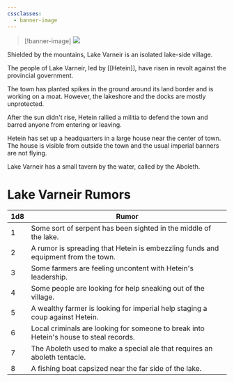 ```yaml
---
cssclasses:
  - banner-image
---
```

> [!banner-image] <img src="https://www.artofmtg.com/wp-content/uploads/2021/01/Rimewood-Falls-Kaldheim-MtG-Art-1024x752.jpg">

Shielded by the mountains, Lake Varneir is an isolated lake-side village.

The people of Lake Varneir, led by [[Hetein]], have risen in revolt against the provincial government.

The town has planted spikes in the ground around its land border and is working on a moat. However, the lakeshore and the docks are mostly unprotected.

After the sun didn't rise, Hetein rallied a militia to defend the town and barred anyone from entering or leaving.

Hetein has set up a headquarters in a large house near the center of town. The house is visible from outside the town and the usual imperial banners are not flying.

Lake Varneir has a small tavern by the water, called by the Aboleth.

# Lake Varneir Rumors
| 1d8 | Rumor |
| ---- | ---- |
| 1 | Some sort of serpent has been sighted in the middle of the lake. |
| 2 | A rumor is spreading that Hetein is embezzling funds and equipment from the town. |
| 3 | Some farmers are feeling uncontent with Hetein's leadership. |
| 4 | Some people are looking for help sneaking out of the village. |
| 5 | A wealthy farmer is looking for imperial help staging a coup against Hetein. |
| 6 | Local criminals are looking for someone to break into Hetein's house to steal records. |
| 7 | The Aboleth used to make a special ale that requires an aboleth tentacle. |
| 8 | A fishing boat capsized near the far side of the lake. |
